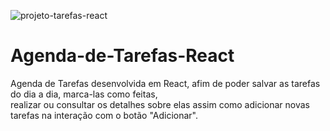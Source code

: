![projeto-tarefas-react](https://user-images.githubusercontent.com/99886292/157058276-db7700f4-c7a6-47b2-ad4a-24afc8b06b83.png)
# Agenda-de-Tarefas-React
Agenda de Tarefas desenvolvida em React, afim de poder salvar as tarefas do dia a dia, marca-las como feitas, <br> realizar ou consultar os detalhes sobre elas assim como adicionar novas tarefas na interação com o botão "Adicionar".
